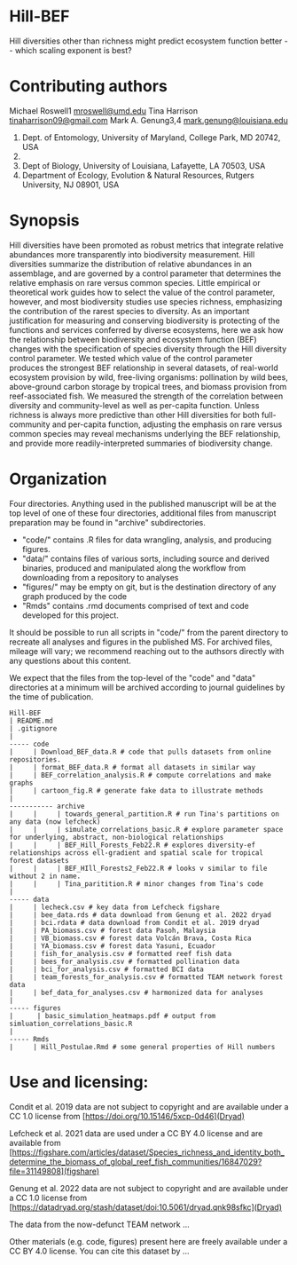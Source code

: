 # Hill-BEF

Hill diversities other than richness might predict ecosystem function better --
which scaling exponent is best?


# Contributing authors

Michael Roswell1 mroswell@umd.edu
Tina Harrison tinaharrison09@gmail.com
Mark A. Genung3,4 mark.genung@louisiana.edu

1. Dept. of Entomology, University of Maryland, College Park, MD 20742, USA
1. 
1. Dept of Biology, University of Louisiana, Lafayette, LA 70503, USA
1. Department of Ecology, Evolution & Natural Resources, Rutgers University, NJ
08901, USA


# Synopsis 

Hill diversities have been promoted as robust metrics that integrate relative
abundances more transparently into biodiversity measurement. Hill diversities
summarize the distribution of relative abundances in an assemblage, and are
governed by a control parameter that determines the relative emphasis on rare
versus common species. Little empirical or theoretical work guides how to select
the value of the control parameter, however, and most biodiversity studies use
species richness, emphasizing the contribution of the rarest species to
diversity. As an important justification for measuring and conserving
biodiversity is protecting of the functions and services conferred by diverse
ecosystems, here we ask how the relationship between biodiversity and ecosystem
function (BEF) changes with the specification of species diversity through the
Hill diversity control parameter. We tested which value of the control parameter
produces the strongest BEF relationship in several datasets, of real-world
ecosystem provision by wild, free-living organisms: pollination by wild bees,
above-ground carbon storage by tropical trees, and biomass provision from
reef-associated fish. We measured the strength of the correlation between
diversity and community-level as well as per-capita function. Unless richness is
always more predictive than other Hill diversities for both full-community and
per-capita function, adjusting the emphasis on rare versus common species may
reveal mechanisms underlying the BEF relationship, and provide more
readily-interpreted summaries of biodiversity change.

# Organization

Four directories. Anything used in the published manuscript will be at the top
level of one of these four directories, additional files from manuscript
preparation may be found in "archive" subdirectories.
- "code/" contains .R files for data wrangling, analysis, and producing figures. 
- "data/" contains files of various sorts, including source and derived
binaries, produced and manipulated along the workflow from downloading from a
repository to analyses
- "figures/" may be empty on git, but is the destination directory of any graph
produced by the code
- "Rmds" contains .rmd documents comprised of text and code developed for this
project. 

It should be possible to run all scripts in "code/" from the parent directory to
recreate all analyses and figures in the published MS. For archived files,
mileage will vary; we recommend reaching out to the authsors directly with any
questions about this content.

We expect that the files from the top-level of the "code" and "data" directories 
at a minimum will be archived according to journal guidelines by the time of 
publication. 

```
Hill-BEF
| README.md
| .gitignore
|
----- code
|     | Download_BEF_data.R # code that pulls datasets from online repositories. 
|     | format_BEF_data.R # format all datasets in similar way
|     | BEF_correlation_analysis.R # compute correlations and make graphs
|     | cartoon_fig.R # generate fake data to illustrate methods
|
----------- archive
|     |     | towards_general_partition.R # run Tina's partitions on any data (now lefcheck)
|     |     | simulate_correlations_basic.R # explore parameter space for underlying, abstract, non-biological relationships
|     |     | BEF_Hill_Forests_Feb22.R # explores diversity-ef relationships across ell-gradient and spatial scale for tropical forest datasets
|     |     | BEF_HIll_Forests2_Feb22.R # looks v similar to file without 2 in name. 
|     |     | Tina_paritition.R # minor changes from Tina's code
| 
----- data 
|     | lecheck.csv # key data from Lefcheck figshare
|     | bee_data.rds # data download from Genung et al. 2022 dryad
|     | bci.rdata # data download from Condit et al. 2019 dryad
|     | PA_biomass.csv # forest data Pasoh, Malaysia
|     | VB_biomass.csv # forest data Volcán Brava, Costa Rica
|     | YA_biomass.csv # forest data Yasuni, Ecuador
|     | fish_for_analysis.csv # formatted reef fish data
|     | bees_for_analysis.csv # formatted pollination data
|     | bci_for_analysis.csv # formatted BCI data
|     | team_forests_for_analysis.csv # formatted TEAM network forest data
|     | bef_data_for_analyses.csv # harmonized data for analyses
|
----- figures
|      | basic_simulation_heatmaps.pdf # output from simluation_correlations_basic.R
|
----- Rmds
|     | Hill_Postulae.Rmd # some general properties of Hill numbers

```

# Use and licensing: 
Condit et al. 2019 data are not subject to copyright and are available under a
CC 1.0 license from [https://doi.org/10.15146/5xcp-0d46](Dryad)

Lefcheck et al. 2021 data are used under a CC BY 4.0 license and are available
from
[https://figshare.com/articles/dataset/Species_richness_and_identity_both_determine_the_biomass_of_global_reef_fish_communities/16847029?file=31149808](figshare)

Genung et al. 2022 data are not subject to copyright and are available under a
CC 1.0 license from
[https://datadryad.org/stash/dataset/doi:10.5061/dryad.qnk98sfkc](Dryad)

The data from the now-defunct TEAM network ...

Other materials (e.g. code, figures) present here are freely available under a
CC BY 4.0 license. You can cite this dataset by ...






